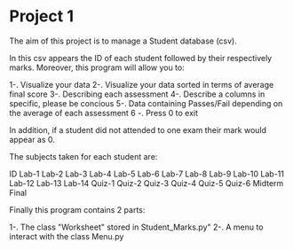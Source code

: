 # Project 1

The aim of this project is to manage a Student database (csv).

In this csv appears the ID of each student followed by their respectively marks. Moreover, this program will allow you to:

1-. Visualize your data
2-. Visualize your data sorted in terms of average final score
3-. Describing each assessment
4-. Describe a columns in specific, please be concious
5-. Data containing Passes/Fail depending on the average of each assessment
6 -. Press 0 to exit

In addition, if a student did not attended to one exam their mark would appear as 0.

The subjects taken for each student are:

ID
Lab-1 Lab-2 Lab-3 Lab-4 Lab-5 Lab-6 Lab-7 Lab-8 Lab-9 Lab-10 Lab-11 Lab-12 Lab-13 Lab-14
Quiz-1 Quiz-2 Quiz-3 Quiz-4 Quiz-5 Quiz-6
Midterm
Final

Finally this program contains 2 parts:

  1-. The class "Worksheet" stored in Student_Marks.py"
  2-. A menu to interact with the class Menu.py
